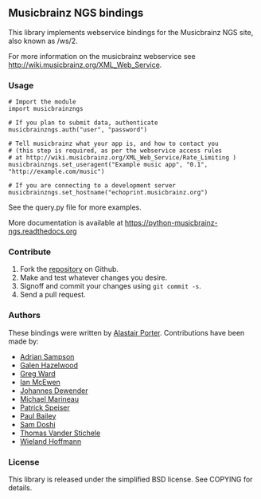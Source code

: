 ## Musicbrainz NGS bindings

This library implements webservice bindings for the Musicbrainz NGS site, also known as /ws/2.

For more information on the musicbrainz webservice see <http://wiki.musicbrainz.org/XML_Web_Service>.

### Usage

    # Import the module
    import musicbrainzngs

    # If you plan to submit data, authenticate
    musicbrainzngs.auth("user", "password")

    # Tell musicbrainz what your app is, and how to contact you
    # (this step is required, as per the webservice access rules
    # at http://wiki.musicbrainz.org/XML_Web_Service/Rate_Limiting )
    musicbrainzngs.set_useragent("Example music app", "0.1", "http://example.com/music")

    # If you are connecting to a development server
    musicbrainzngs.set_hostname("echoprint.musicbrainz.org")

See the query.py file for more examples.

More documentation is available at https://python-musicbrainz-ngs.readthedocs.org

### Contribute

1. Fork the [repository](https://github.com/alastair/python-musicbrainz-ngs) on Github.
2. Make and test whatever changes you desire.
3. Signoff and commit your changes using `git commit -s`.
4. Send a pull request.

### Authors

These bindings were written by [Alastair Porter](http://github.com/alastair).
Contributions have been made by:

* [Adrian Sampson](https://github.com/sampsyo)
* [Galen Hazelwood](https://github.com/galenhz)
* [Greg Ward](https://github.com/gward)
* [Ian McEwen](https://github.com/ianmcorvidae)
* [Johannes Dewender](https://github.com/JonnyJD)
* [Michael Marineau](https://github.com/marineam)
* [Patrick Speiser](https://github.com/doskir)
* [Paul Bailey](https://github.com/paulbailey)
* [Sam Doshi](https://github.com/samdoshi)
* [Thomas Vander Stichele](https://github.com/thomasvs)
* [Wieland Hoffmann](https://github.com/mineo)

### License

This library is released under the simplified BSD license. See COPYING for details.
